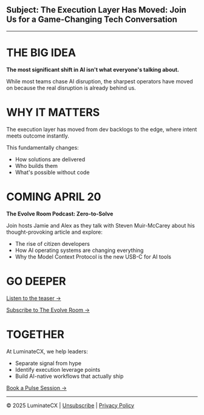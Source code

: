 ## Subject: The Execution Layer Has Moved: Join Us for a Game-Changing Tech Conversation

---

# THE BIG IDEA
**The most significant shift in AI isn't what everyone's talking about.**

While most teams chase AI disruption, the sharpest operators have moved on because the real disruption is already behind us.

# WHY IT MATTERS
The execution layer has moved from dev backlogs to the edge, where intent meets outcome instantly.

This fundamentally changes:
- How solutions are delivered
- Who builds them
- What's possible without code

# COMING APRIL 20
**The Evolve Room Podcast: Zero-to-Solve**

Join hosts Jamie and Alex as they talk with Steven Muir-McCarey about his thought-provoking article and explore:

- The rise of citizen developers
- How AI operating systems are changing everything
- Why the Model Context Protocol is the new USB-C for AI tools

# GO DEEPER
[Listen to the teaser →](https://luminatecx.com/podcast/zero-to-solve-teaser)

[Subscribe to The Evolve Room →](https://luminatecx.com/podcast/subscribe)

# TOGETHER
At LuminateCX, we help leaders:
- Separate signal from hype
- Identify execution leverage points
- Build AI-native workflows that actually ship

[Book a Pulse Session →](https://luminatecx.com/pulse-session)

---

© 2025 LuminateCX | [Unsubscribe](https://luminatecx.com/unsubscribe) | [Privacy Policy](https://luminatecx.com/privacy)